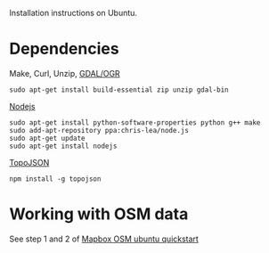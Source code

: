 Installation instructions on Ubuntu.

# Dependencies

Make, Curl, Unzip, [GDAL/OGR](https://www.mapbox.com/tilemill/docs/guides/gdal/)

    sudo apt-get install build-essential zip unzip gdal-bin

[Nodejs](http://howtonode.org/how-to-install-nodejs)

    sudo apt-get install python-software-properties python g++ make
    sudo add-apt-repository ppa:chris-lea/node.js
    sudo apt-get update
    sudo apt-get install nodejs

[TopoJSON](https://github.com/mbostock/topojson)

    npm install -g topojson

# Working with OSM data

See step 1 and 2 of [Mapbox OSM ubuntu quickstart](https://www.mapbox.com/tilemill/docs/guides/osm-bright-ubuntu-quickstart/) 

